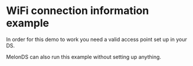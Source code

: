 # WiFi connection information example

In order for this demo to work you need a valid access point set up in your DS.

MelonDS can also run this example without setting up anything.
